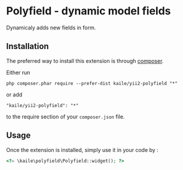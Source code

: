 Polyfield - dynamic model fields
=================================
Dynamicaly adds new fields in form.

Installation
------------

The preferred way to install this extension is through [composer](http://getcomposer.org/download/).

Either run

```
php composer.phar require --prefer-dist kaile/yii2-polyfield "*"
```

or add

```
"kaile/yii2-polyfield": "*"
```

to the require section of your `composer.json` file.


Usage
-----

Once the extension is installed, simply use it in your code by  :

```php
<?= \kaile\polyfield\Polyfield::widget(); ?>
```
